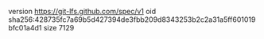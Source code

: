 version https://git-lfs.github.com/spec/v1
oid sha256:428735fc7a69b5d427394de3fbb209d8343253b2c2a31a5ff601019bfc01a4d1
size 7129
